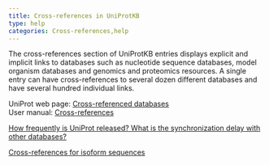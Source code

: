 ```yaml
---
title: Cross-references in UniProtKB
type: help
categories: Cross-references,help
---
```


The cross-references section of UniProtKB entries displays explicit and implicit links to databases such as nucleotide sequence databases, model organism databases and genomics and proteomics resources. A single entry can have cross-references to several dozen different databases and have several hundred individual links.

UniProt web page: [Cross-referenced databases](https://www.uniprot.org/database)  
User manual: [Cross-references](https://www.uniprot.org/help/cross_references_section)

[How frequently is UniProt released? What is the synchronization delay with other databases?](https://www.uniprot.org/help/synchronization)

[Cross-references for isoform sequences](https://www.uniprot.org/help/isoform_crossreferences)
